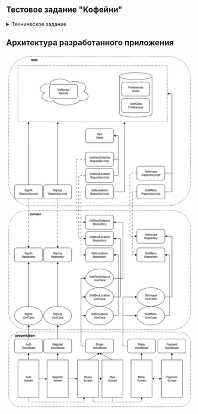 ## Тестовое задание "Кофейни"

<details>
<summary>Техническое задание</summary>

## Задача:

* сверстать экраны мобильного приложения (6 шт.);
* подключить API;
* залить в github;
* расшарить доступ проверяющему.


Строгих требований к текстовым полям нет.

Ожидаемая архитектура: MVVM.

Для вёрстки: Jetpack Compose.

Для сетевых запросов: OkHttp/Retrofit2 и Coroutines.

Для навигации: Android navigation component или Cicerone.


## Экран 1: Регистрация

API: /auth/register

![](docs/01_reg.png)

## Экран 2: Вход

API: /auth/login

![](docs/02_auth.png)


## Экран 3: Ближайшие кофейни

API: /locations

*Дополнительное задание: отобразить расстояние от пользователя, используя геолокацию.

![](docs/03_loc.png)

## Экран 4: Ближайшие кофейни

*Дополнительное задание: подключить Яндекс Карты и отобразить на них кофейни. Данные те же, что и на Экране 3

![](docs/04_map.png)

## Экран 5: Меню

Отобразить данные меню

API: /location/{id}/menu

![](docs/05_menu.png)

## Экран 6: Ваш заказ

Отобразить пункты, выбранные на предыдущем экране

![](docs/06_order.png)

# API

## /auth/login

<table>
  <tr>
    <td>POST</td>
    <td>/auth/login</td>
  </tr>
  <tr>
    <td colspan="2">Авторизоваться</td>
  </tr>
  <tr>
    <td colspan="2">Request body</td>
  </tr>
  <tr>
    <td colspan="2">
{

&emsp;"login": "string",

&emsp;"password": "string"

}
</td>
  </tr>
  <tr>
    <td colspan="2">Response</td>
  </tr>

  <tr>
    <td>Code</td>
    <td>Description</td>
  </tr>

  <tr>
    <td>200</td>
    <td>Всё в порядке

{

&emsp;"token": "string",

&emsp;"tokenLifeTime": number

}
</td>
  </tr>

  <tr>
    <td>400</td>
    <td>Ошибка в запросе

login: NotNull, NotBlank, NotEmpty

password: NotNull, NotBlank, NotEmpty
</td>
  </tr>

  <tr>
    <td>404</td>
    <td>Пользователь не существует</td>
  </tr>

</table>

## /auth/register

<table>
  <tr>
    <td>POST</td>
    <td>/auth/register</td>
  </tr>
  <tr>
    <td colspan="2">Зарегистрироваться</td>
  </tr>
  <tr>
    <td colspan="2">Request body</td>
  </tr>
  <tr>
    <td colspan="2">
{

&emsp;"login": "string",

&emsp;"password": "string"

}
</td>
  </tr>
  <tr>
    <td colspan="2">Response</td>
  </tr>

  <tr>
    <td>Code</td>
    <td>Description</td>
  </tr>

  <tr>
    <td>200</td>
    <td>Всё в порядке

{

&emsp;"token": "string",

&emsp;"tokenLifeTime": number

}
</td>
  </tr>

  <tr>
    <td>400</td>
    <td>Ошибка в запросе

login: NotNull, NotBlank, NotEmpty

password: NotNull, NotBlank, NotEmpty
</td>
  </tr>

  <tr>
    <td>406</td>
    <td>Такой логин уже используется</td>
  </tr>

</table>

## /locations

<table>
  <tr>
    <td>GET</td>
    <td>/locations</td>
  </tr>
  <tr>
    <td colspan="2">Список кофеен</td>
  </tr>
  <tr>
    <td colspan="2">Response</td>
  </tr>

  <tr>
    <td>Code</td>
    <td>Description</td>
  </tr>

  <tr>
    <td>200</td>
    <td>Всё в порядке

[

&emsp;{

&emsp;&emsp;"id": number,

&emsp;&emsp;"name": "string",

&emsp;&emsp;"point": {

&emsp;&emsp;&emsp;"latitude": number,

&emsp;&emsp;&emsp;"longitude": number

&emsp;&emsp;}

&emsp;}

]
</td>
  </tr>

  <tr>
    <td>401</td>
    <td>Пользователь не авторизован</td>
  </tr>

</table>

## /location/{id}/menu

<table>
  <tr>
    <td>GET</td>
    <td>/location/{id}/menu</td>
  </tr>
  <tr>
    <td colspan="2">Список меню кофейни</td>
  </tr>
  <tr>
    <td colspan="2">Response</td>
  </tr>

  <tr>
    <td>Code</td>
    <td>Description</td>
  </tr>

  <tr>
    <td>200</td>
    <td>Всё в порядке

[

&emsp;{

&emsp;&emsp;"id": number,

&emsp;&emsp;"name": "string",

&emsp;&emsp;"imageURL": "string",

&emsp;&emsp;"price": number

&emsp;}

]
</td>
  </tr>

  <tr>
    <td>401</td>
    <td>Пользователь не авторизован</td>
  </tr>

</table>

</details>

## Архитектура разработанного приложения

![](docs/architecture.jpg)
